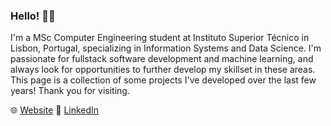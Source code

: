 ### Hello! 👋👋

I'm a MSc Computer Engineering student at Instituto Superior Técnico in Lisbon, Portugal, specializing in Information Systems and Data Science. I'm passionate for fullstack software development and machine learning, and always look for opportunities to further develop my skillset in these areas. This page is a collection of some projects I've developed over the last few years! Thank you for visiting.

🌐 [Website](https://alvarosaldanha.pythonanywhere.com/) 👥 [LinkedIn](https://www.linkedin.com/in/%C3%A1lvaro-saldanha-b39990207/)


<!--
**alvaroqsaldanha/alvaroqsaldanha** is a ✨ _special_ ✨ repository because its `README.md` (this file) appears on your GitHub profile.

Here are some ideas to get you started:

- 🔭 I’m currently working on ...
- 🌱 I’m currently learning ...
- 👯 I’m looking to collaborate on ...
- 🤔 I’m looking for help with ...
- 💬 Ask me about ...
- 📫 How to reach me: ...
- 😄 Pronouns: ...
- ⚡ Fun fact: ...
-->
